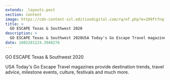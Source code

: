 ```yaml
--- 
extends: _layouts.post 
section: content 
image: https://cdn-content-ssl.editiondigital.com/rq/ef.php?e=209ftfnqf&f=0pkntyt4vnrnj.jpg&rt=cover 
title: > 
  GO ESCAPE Texas & Southwest 2020 
description: > 
  GO ESCAPE Texas & Southwest 2020USA Today's Go Escape Travel magazines provide destination trends, travel advice, milestone events, culture, festivals and much more. 
date: 1602281224.3946276 
--- 
```

GO ESCAPE Texas & Southwest 2020

USA Today's Go Escape Travel magazines provide destination trends, travel advice, milestone events, culture, festivals and much more.